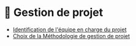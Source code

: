 # 💼 Gestion de projet

- [Identification de l'équipe en charge du projet](./identification-equipe-en-charge.md)
- [Choix de la Méthodologie de gestion de projet](./methodologie-gestion-projet.md)
